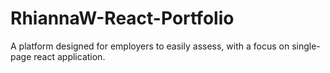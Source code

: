 # RhiannaW-React-Portfolio
A platform designed for employers to easily assess, with a focus on single-page react application.

